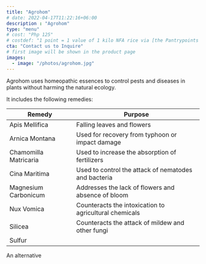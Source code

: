 ```yaml
---
title: "Agrohom"
# date: 2022-04-17T11:22:16+06:00
description : "Agrohom"
type: "menu"
# cost: "Php 125"
# costdef: "1 point = 1 value of 1 kilo NFA rice via [the Pantrypoints system](https://pantrypoints.com)"
cta: "Contact us to Inquire"
# first image will be shown in the product page
images:
  - image: "/photos/agrohom.jpg"
---
```


Agrohom uses homeopathic essences to control pests and diseases in plants without harming the natural ecology. 

It includes the following remedies: 

Remedy | Purpose
--- | ---
Apis Mellifica | Falling leaves and flowers
Arnica Montana | Used for recovery from typhoon or impact damage
Chamomilla Matricaria | Used to increase the absorption of fertilizers
Cina Maritima | Used to control the attack of nematodes and bacteria 
Magnesium Carbonicum | Addresses the lack of flowers and absence of bloom
Nux Vomica | Counteracts the intoxication to agricultural chemicals
Silicea | Counteracts the attack of mildew and other fungi
Sulfur | 



An alternative 